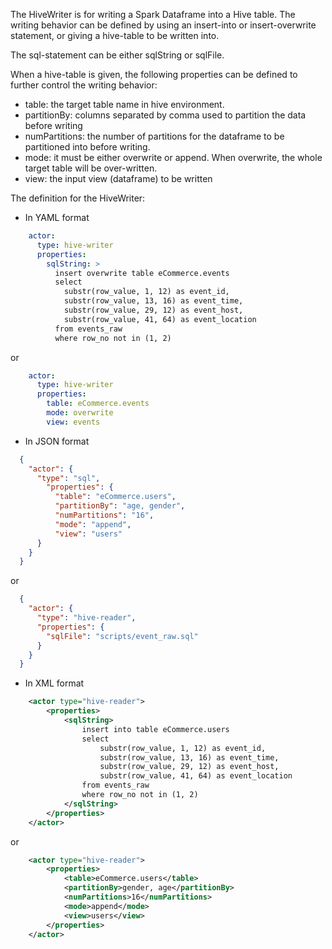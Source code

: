 The HiveWriter is for writing a Spark Dataframe into a Hive table. The writing behavior can be defined by using an insert-into or insert-overwrite statement, or giving a hive-table to be written into.

The sql-statement can be either sqlString or sqlFile.

When a hive-table is given, the following properties can be defined to further control the writing behavior:
- table: the target table name in hive environment.
- partitionBy: columns separated by comma used to partition the data before writing
- numPartitions: the number of partitions for the dataframe to be partitioned into before writing.
- mode: it must be either overwrite or append. When overwrite, the whole target table will be over-written.
- view: the input view (dataframe) to be written

The definition for the HiveWriter:

- In YAML format
```yaml
    actor:
      type: hive-writer
      properties:
        sqlString: >
          insert overwrite table eCommerce.events
          select
            substr(row_value, 1, 12) as event_id,
            substr(row_value, 13, 16) as event_time,
            substr(row_value, 29, 12) as event_host,
            substr(row_value, 41, 64) as event_location
          from events_raw
          where row_no not in (1, 2)
```
or
```yaml
    actor:
      type: hive-writer
      properties:
        table: eCommerce.events
        mode: overwrite
        view: events
```

- In JSON format
```json
  {
    "actor": {
      "type": "sql",
        "properties": {
          "table": "eCommerce.users",
          "partitionBy": "age, gender",
          "numPartitions": "16",
          "mode": "append",
          "view": "users"
      }
    }
  }
```
or
```json
  {
    "actor": {
      "type": "hive-reader",
      "properties": {
        "sqlFile": "scripts/event_raw.sql"
      }
    }
  }
```

- In XML format
```xml
    <actor type="hive-reader">
        <properties>
            <sqlString>
                insert into table eCommerce.users 
                select
                    substr(row_value, 1, 12) as event_id,
                    substr(row_value, 13, 16) as event_time,
                    substr(row_value, 29, 12) as event_host,
                    substr(row_value, 41, 64) as event_location
                from events_raw
                where row_no not in (1, 2)
            </sqlString>
        </properties>
    </actor>
```
or
```xml
    <actor type="hive-reader">
        <properties>
            <table>eCommerce.users</table>
            <partitionBy>gender, age</partitionBy>
            <numPartitions>16</numPartitions>
            <mode>append</mode>
            <view>users</view>
        </properties>
    </actor>
```